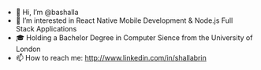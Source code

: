 - 👋 Hi, I’m @bashalla
- 👀 I’m interested in React Native Mobile Development & Node.js Full Stack Applications
- 🎓 Holding a Bachelor Degree in Computer Sience from the University of London
- 📫 How to reach me: http://www.linkedin.com/in/shallabrin
